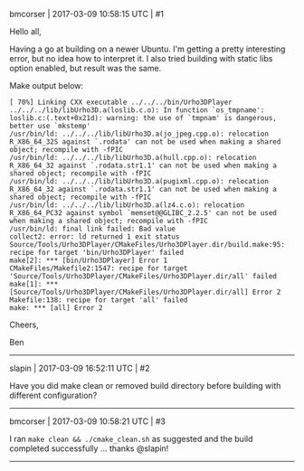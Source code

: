 bmcorser | 2017-03-09 10:58:15 UTC | #1

Hello all,

Having a go at building on a newer Ubuntu. I'm getting a pretty interesting error, but no idea how to interpret it. I also tried building with static libs option enabled, but result was the same.

Make output below:

```
[ 70%] Linking CXX executable ../../../bin/Urho3DPlayer
../../../lib/libUrho3D.a(loslib.c.o): In function `os_tmpname':
loslib.c:(.text+0x21d): warning: the use of `tmpnam' is dangerous, better use `mkstemp'
/usr/bin/ld: ../../../lib/libUrho3D.a(jo_jpeg.cpp.o): relocation R_X86_64_32S against `.rodata' can not be used when making a shared object; recompile with -fPIC
/usr/bin/ld: ../../../lib/libUrho3D.a(hull.cpp.o): relocation R_X86_64_32 against `.rodata.str1.1' can not be used when making a shared object; recompile with -fPIC
/usr/bin/ld: ../../../lib/libUrho3D.a(pugixml.cpp.o): relocation R_X86_64_32 against `.rodata.str1.1' can not be used when making a shared object; recompile with -fPIC
/usr/bin/ld: ../../../lib/libUrho3D.a(lz4.c.o): relocation R_X86_64_PC32 against symbol `memset@@GLIBC_2.2.5' can not be used when making a shared object; recompile with -fPIC
/usr/bin/ld: final link failed: Bad value
collect2: error: ld returned 1 exit status
Source/Tools/Urho3DPlayer/CMakeFiles/Urho3DPlayer.dir/build.make:95: recipe for target 'bin/Urho3DPlayer' failed
make[2]: *** [bin/Urho3DPlayer] Error 1
CMakeFiles/Makefile2:1547: recipe for target 'Source/Tools/Urho3DPlayer/CMakeFiles/Urho3DPlayer.dir/all' failed
make[1]: *** [Source/Tools/Urho3DPlayer/CMakeFiles/Urho3DPlayer.dir/all] Error 2
Makefile:138: recipe for target 'all' failed
make: *** [all] Error 2
```

Cheers,

Ben

-------------------------

slapin | 2017-03-09 16:52:11 UTC | #2

Have you did make clean or removed build directory before building with different configuration?

-------------------------

bmcorser | 2017-03-09 10:58:21 UTC | #3

I ran `make clean && ./cmake_clean.sh` as suggested and the build completed successfully ... thanks @slapin!

-------------------------

